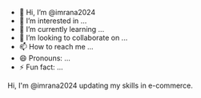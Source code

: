 - 👋 Hi, I’m @imrana2024
- 👀 I’m interested in ...
- 🌱 I’m currently learning ...
- 💞️ I’m looking to collaborate on ...
- 📫 How to reach me ...
- 😄 Pronouns: ...
- ⚡ Fun fact: ...

<!---
imrana2024/imrana2024 is a ✨ special ✨ repository because its `README.md` (this file) appears on your GitHub profile.
You can click the Preview link to take a look at your changes.





---> Hi, I'm @imrana2024 updating my skills in e-commerce.
